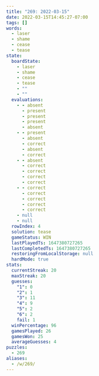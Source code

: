 ```yaml
---
title: "269: 2022-03-15"
date: 2022-03-15T14:45:27-07:00
tags: []
words:
  - laser
  - shame
  - cease
  - tease
state:
  boardState:
    - laser
    - shame
    - cease
    - tease
    - ""
    - ""
  evaluations:
    - - absent
      - present
      - present
      - present
      - absent
    - - present
      - absent
      - correct
      - absent
      - correct
    - - absent
      - correct
      - correct
      - correct
      - correct
    - - correct
      - correct
      - correct
      - correct
      - correct
    - null
    - null
  rowIndex: 4
  solution: tease
  gameStatus: WIN
  lastPlayedTs: 1647380727265
  lastCompletedTs: 1647380727265
  restoringFromLocalStorage: null
  hardMode: true
stats:
  currentStreak: 20
  maxStreak: 20
  guesses:
    "1": 0
    "2": 1
    "3": 11
    "4": 9
    "5": 2
    "6": 2
    fail: 1
  winPercentage: 96
  gamesPlayed: 26
  gamesWon: 25
  averageGuesses: 4
puzzles:
  - 269
aliases:
  - /w/269/
---
```

<!-- more -->
